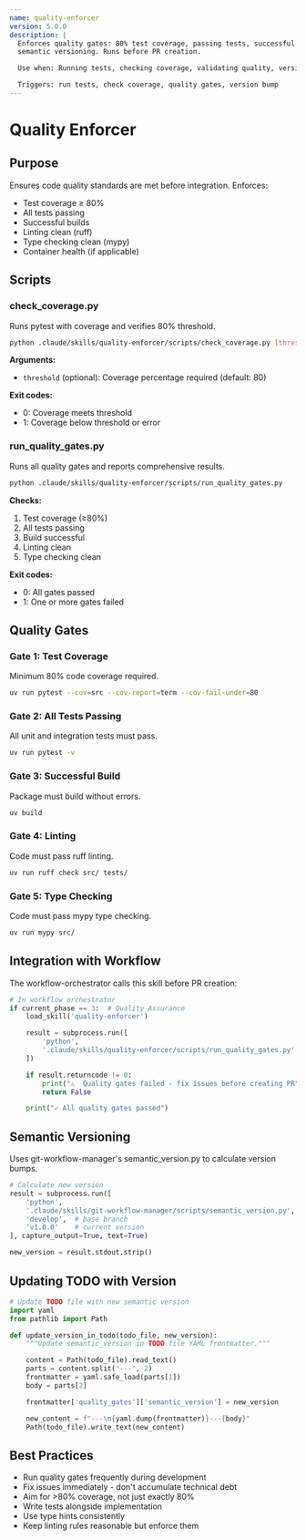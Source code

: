 ```yaml
---
name: quality-enforcer
version: 5.0.0
description: |
  Enforces quality gates: 80% test coverage, passing tests, successful builds,
  semantic versioning. Runs before PR creation.

  Use when: Running tests, checking coverage, validating quality, versioning

  Triggers: run tests, check coverage, quality gates, version bump
---
```


# Quality Enforcer

## Purpose

Ensures code quality standards are met before integration. Enforces:
- Test coverage ≥ 80%
- All tests passing
- Successful builds
- Linting clean (ruff)
- Type checking clean (mypy)
- Container health (if applicable)

## Scripts

### check_coverage.py

Runs pytest with coverage and verifies 80% threshold.

```bash
python .claude/skills/quality-enforcer/scripts/check_coverage.py [threshold]
```

**Arguments:**
- `threshold` (optional): Coverage percentage required (default: 80)

**Exit codes:**
- 0: Coverage meets threshold
- 1: Coverage below threshold or error

### run_quality_gates.py

Runs all quality gates and reports comprehensive results.

```bash
python .claude/skills/quality-enforcer/scripts/run_quality_gates.py
```

**Checks:**
1. Test coverage (≥80%)
2. All tests passing
3. Build successful
4. Linting clean
5. Type checking clean

**Exit codes:**
- 0: All gates passed
- 1: One or more gates failed

## Quality Gates

### Gate 1: Test Coverage

Minimum 80% code coverage required.

```bash
uv run pytest --cov=src --cov-report=term --cov-fail-under=80
```

### Gate 2: All Tests Passing

All unit and integration tests must pass.

```bash
uv run pytest -v
```

### Gate 3: Successful Build

Package must build without errors.

```bash
uv build
```

### Gate 4: Linting

Code must pass ruff linting.

```bash
uv run ruff check src/ tests/
```

### Gate 5: Type Checking

Code must pass mypy type checking.

```bash
uv run mypy src/
```

## Integration with Workflow

The workflow-orchestrator calls this skill before PR creation:

```python
# In workflow orchestrator
if current_phase == 3:  # Quality Assurance
    load_skill('quality-enforcer')

    result = subprocess.run([
        'python',
        '.claude/skills/quality-enforcer/scripts/run_quality_gates.py'
    ])

    if result.returncode != 0:
        print("⚠️  Quality gates failed - fix issues before creating PR")
        return False

    print("✓ All quality gates passed")
```

## Semantic Versioning

Uses git-workflow-manager's semantic_version.py to calculate version bumps.

```python
# Calculate new version
result = subprocess.run([
    'python',
    '.claude/skills/git-workflow-manager/scripts/semantic_version.py',
    'develop',  # base branch
    'v1.0.0'    # current version
], capture_output=True, text=True)

new_version = result.stdout.strip()
```

## Updating TODO with Version

```python
# Update TODO file with new semantic version
import yaml
from pathlib import Path

def update_version_in_todo(todo_file, new_version):
    """Update semantic_version in TODO file YAML frontmatter."""

    content = Path(todo_file).read_text()
    parts = content.split('---', 2)
    frontmatter = yaml.safe_load(parts[1])
    body = parts[2]

    frontmatter['quality_gates']['semantic_version'] = new_version

    new_content = f"---\n{yaml.dump(frontmatter)}---{body}"
    Path(todo_file).write_text(new_content)
```

## Best Practices

- Run quality gates frequently during development
- Fix issues immediately - don't accumulate technical debt
- Aim for >80% coverage, not just exactly 80%
- Write tests alongside implementation
- Use type hints consistently
- Keep linting rules reasonable but enforce them
